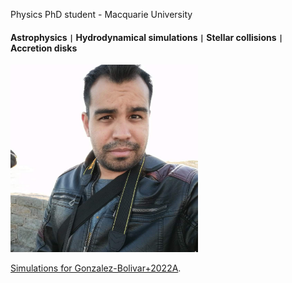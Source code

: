 Physics PhD student - Macquarie University

#### Astrophysics <code>&#124;</code> Hydrodynamical simulations <code>&#124;</code> Stellar collisions <code>&#124;</code> Accretion disks


<img src="photo.jpeg" alt="Me" width="300"/>

[Simulations for Gonzalez-Bolivar+2022A](./2msun-tp-agb.html).

